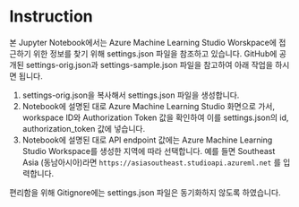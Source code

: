 # Instruction

본 Jupyter Notebook에서는 Azure Machine Learning Studio Worskpace에 접근하기 위한 정보를 찾기 위해 settings.json 파일을 참조하고 있습니다. GitHub에 공개된 settings-orig.json과 settings-sample.json 파일을 참고하여 아래 작업을 하시면 됩니다.

1. settings-orig.json을 복사해서 settings.json 파일을 생성합니다.
2. Notebook에 설명된 대로 Azure Machine Learning Studio 화면으로 가서, workspace ID와 Authorization Token 값을 확인하여 이를 settings.json의 id, authorization_token 값에 넣습니다.
3. Notebook에 설명된 대로 API endpoint 값에는 Azure Machine Learning Studio Workspace를 생성한 지역에 따라 선택합니다. 예를 들면 Southeast Asia (동남아시아)라면 `https://asiasoutheast.studioapi.azureml.net` 를 입력합니다.

편리함을 위해 Gitignore에는 settings.json 파일은 동기화하지 않도록 하였습니다.

